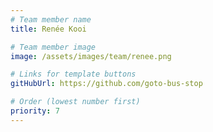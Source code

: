 ```yaml
---
# Team member name
title: Renée Kooi

# Team member image
image: /assets/images/team/renee.png

# Links for template buttons
gitHubUrl: https://github.com/goto-bus-stop

# Order (lowest number first)
priority: 7
---
```

